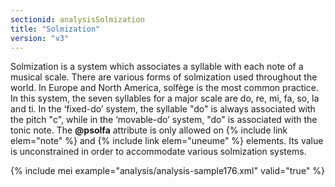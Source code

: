 ```yaml
---
sectionid: analysisSolmization
title: "Solmization"
version: "v3"
---
```


Solmization is a system which associates a syllable with each note of a musical scale.
There are various forms of solmization used throughout the world. In Europe and North
America, solfège is the most common practice. In this system, the seven syllables
for a
major scale are do, re, mi, fa, so, la and ti. In the ‘fixed-do’ system,
the syllable "do" is always associated with the pitch "c", while in the
‘movable-do’ system, "do" is associated with the tonic note. The
**@psolfa** attribute is only allowed on {% include link elem="note" %} and {% include link elem="uneume" %} elements. Its value is unconstrained in order to accommodate
various solmization systems.

{% include mei example="analysis/analysis-sample176.xml" valid="true" %}
